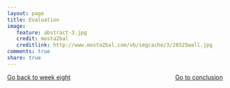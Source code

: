 ```yaml
---
layout: page 
title: Evaluation
image: 
   feature: abstract-3.jpg
   credit: mosta2bal
   creditlink: http://www.mosta2bal.com/vb/imgcache/3/28525wall.jpg
comments: true
share: true 
---
```










<div style="float: left"> 
<a href="{{ site.url }}/leisure-hospitality/project/week-8/" class="btn">Go back to week eight</a>
</div>

<div style="float: right"> 
<a href="{{ site.url }}/leisure-hospitality/project/conclusion/" class="btn">Go to conclusion</a>
</div>